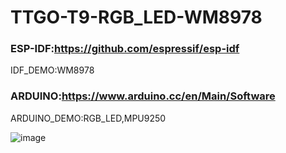 # TTGO-T9-RGB_LED-WM8978

### ESP-IDF:https://github.com/espressif/esp-idf
IDF_DEMO:WM8978

### ARDUINO:https://www.arduino.cc/en/Main/Software
ARDUINO_DEMO:RGB_LED,MPU9250

![image](https://github.com/LilyGO/TTGO-T9-RGB_LED-WM8978/blob/master/Images/image1.jpg)

